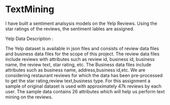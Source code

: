 # TextMining

I have built a sentiment analsysis models on the Yelp Reviews.
Using the star ratings of the reviews, the sentiment lables are assigned. 

Yelp Data Description :

The Yelp dataset is available in json files and consists of review data files and business data files for the scope of this project.
The review data files include reviews with attributes such as review id, business id, business name, the review text, star rating, etc. The Business data files include attributes such as business name, address,business id,etc.
We are considering restaurant reviews for which the data has been pre-processed to get the star rating,review text,business type.
For this assignment a sample of original dataset is used with approximately 47k reviews by each user.
The sample data contains 26 attributes which will help us perform text mining on the reviews.



